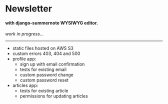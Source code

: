 # Newsletter
#### with django-summernote WYSIWYG editor.

_work in progress..._

---

- static files hosted on AWS S3
- custom errors 403, 404 and 500
- profile app:
    - sign up with email confirmation
    - tests for existing email
    - custom password change
    - custom password reset
- articles app:
    - tests for existing article
    - permissions for updating articles
